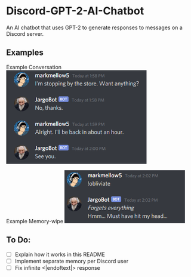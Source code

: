 # Discord-GPT-2-AI-Chatbot
An AI chatbot that uses GPT-2 to generate responses to messages on a Discord server.

## Examples
Example Conversation
![Example Conversation](example_conversation.png)

Example Memory-wipe
![Example Memory Wipe](example_obliviate.png)

## To Do:
- [ ] Explain how it works in this README
- [ ] Implement separate memory per Discord user
- [ ] Fix infinite <|endoftext|> response 
